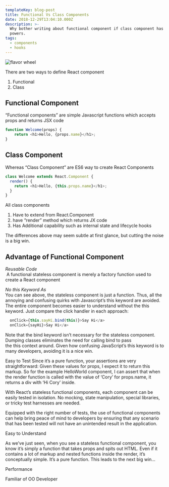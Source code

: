 ```yaml
---
templateKey: blog-post
title: Functional Vs Class Components
date: 2018-12-29T13:04:10.000Z
description: >-
  Why bother writing about functional component if class component has more
  powers. 
tags:
  - components
  - hooks
---
```

![flavor wheel](/img/flavor_wheel.jpg)

There are two ways to define React component

1. Functional
2. Class

## Functional Component

“Functional components” are simple Javascript functions which accepts props and returns JSX code

```javascript
function Welcome(props) {
    return <h1>Hello, {props.name}</h1>;
}
```

## Class Component

Whereas “Class Component” are ES6 way to create React Components 

```javascript
class Welcome extends React.Component {
  render() {
    return <h1>Hello, {this.props.name}</h1>;
  }
}
```

All class components 

1. Have to extend from React.Component
2. have “render” method which returns JX code
3. Has Additional capability such as internal state and lifecycle hooks

The differences above may seem subtle at first glance, but cutting the noise is a big win.

## Advantage of Functional Component

_Reusable Code_\
 A functional stateless component is merely a factory function used to create a React component

_No this Keyword As_ \
You can see above, the stateless component is just a function. Thus, all the annoying and confusing quirks with Javascript’s this keyword are avoided. The entire component becomes easier to understand without the this keyword. Just compare the click handler in each approach:

```javascript
  onClick={this.sayHi.bind(this)}>Say Hi</a>
  onClick={sayHi}>Say Hi</a>
```

Note that the bind keyword isn’t necessary for the stateless component. Dumping classes eliminates the need for calling bind to pass the this context around. Given how confusing JavaScript’s this keyword is to many developers, avoiding it is a nice win.

Easy to Test Since it’s a pure function, your assertions are very straightforward: Given these values for props, I expect it to return this markup. So for the example HelloWorld component, I can assert that when the render function is called with the value of ‘Cory’ for props.name, it returns a div with ‘Hi Cory’ inside.

With React’s stateless functional components, each component can be easily tested in isolation. No mocking, state manipulation, special libraries, or tricky test harnesses are needed.

Equipped with the right number of tests, the use of functional components can help bring peace of mind to developers by ensuring that any scenario that has been tested will not have an unintended result in the application.

Easy to Understand

As we’ve just seen, when you see a stateless functional component, you know it’s simply a function that takes props and spits out HTML. Even if it contains a lot of markup and nested functions inside the render, it’s conceptually simple. It’s a pure function. This leads to the next big win…

Performance

Familiar of OO Developer
